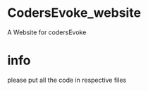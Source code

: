 # CodersEvoke_website
A Website for codersEvoke 

# info 

please put all the code in respective files 
